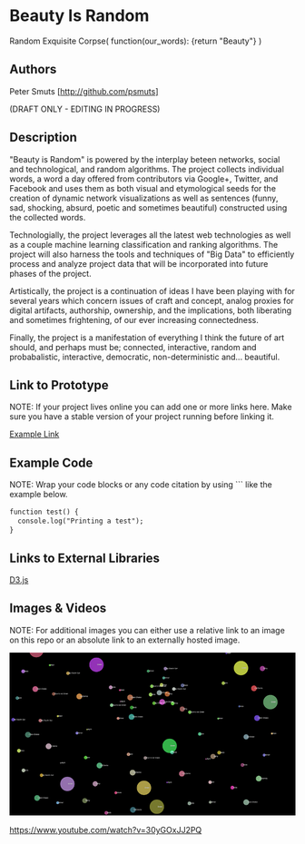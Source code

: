 # Beauty Is Random
Random Exquisite Corpse( function(our_words): {return "Beauty"} ) 

## Authors
Peter Smuts
[http://github.com/psmuts]  

(DRAFT ONLY - EDITING IN PROGRESS)

## Description
"Beauty is Random" is powered by the interplay beteen networks,  social and technological, and random algorithms.  The project collects individual words, a word a day offered from contributors via Google+, Twitter, and Facebook and uses them as both visual and etymological seeds for the creation of dynamic network visualizations as well as sentences (funny, sad, shocking, absurd, poetic and sometimes beautiful) constructed using the collected words.  

Technologially, the project leverages all the latest web technologies as well as a couple machine learning classification and ranking algorithms. The project will also harness the tools and techniques of "Big Data" to efficiently process and analyze project data that will be incorporated into future phases of the project.    

Artistically, the project is a continuation of ideas I have been playing with for several years which concern issues of craft and concept, analog proxies for digital artifacts, authorship, ownership, and the implications, both liberating and sometimes frightening, of our ever increasing connectedness.  

Finally, the project is a manifestation of everything I think the future of art should, and perhaps must be; connected, interactive, random and probabalistic, interactive, democratic, non-deterministic and... beautiful.  

## Link to Prototype
NOTE: If your project lives online you can add one or more links here. Make sure you have a stable version of your project running before linking it.

[Example Link](http://www.google.com "Example Link")

## Example Code
NOTE: Wrap your code blocks or any code citation by using ``` like the example below.
```
function test() {
  console.log("Printing a test");
}
```
## Links to External Libraries
[D3.js](https://github.com/mbostock)


## Images & Videos
NOTE: For additional images you can either use a relative link to an image on this repo or an absolute link to an externally hosted image.

![Example Image](project_images/cover.jpg?raw=true "Example Image")

https://www.youtube.com/watch?v=30yGOxJJ2PQ
